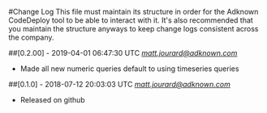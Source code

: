 #Change Log
This file must maintain its structure in order for the Adknown CodeDeploy tool to be able to interact with it. It's also recommended that you maintain the structure anyways to keep change logs consistent across the company.

##[0.2.00] - 2019-04-01 06:47:30 UTC *matt.jourard@adknown.com*
* Made all new numeric queries default to using timeseries queries

##[0.1.0] - 2018-07-12 20:03:03 UTC *matt.jourard@adknown.com*
* Released on github